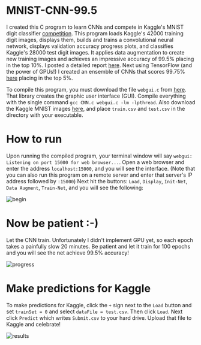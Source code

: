 # MNIST-CNN-99.5  
  
I created this C program to learn CNNs and compete in Kaggle's MNIST digit classifier [competition](https://www.kaggle.com/c/digit-recognizer). This program loads Kaggle's 42000 training digit images, displays them, builds and trains a convolutional neural network, displays validation accuracy progress plots, and classifies Kaggle's 28000 test digit images. It applies data augmentation to create new training images and achieves an impressive accuracy of 99.5% placing in the top 10%. I posted a detailed report [here](https://www.kaggle.com/cdeotte/mnist-cnn-coded-in-c-0-995/). Next using TensorFlow (and the power of GPUs!) I created an ensemble of CNNs that scores 99.75% [here](https://www.kaggle.com/cdeotte/25-million-images-0-99757-mnist) placing in the top 5%.  
  
To compile this program, you must download the file `webgui.c` from [here](https://ccom.ucsd.edu/~cdeotte/webgui/webgui.tar.gz). That library creates the graphic user interface (GUI). Compile everything with the single command `gcc CNN.c webgui.c -lm -lpthread`. Also download the Kaggle MNIST images [here](https://www.kaggle.com/c/digit-recognizer/data), and place `train.csv` and `test.csv` in the directory with your executable.  
  
# How to run 
Upon running the compiled program, your terminal window will say `webgui: Listening on port 15000 for web browser...`. Open a web browser and enter the address `localhost:15000`, and you will see the interface. (Note that you can also run this program on a remote server and enter that server's IP address followed by `:15000`) Next hit the buttons: `Load`, `Display`, `Init-Net`, `Data Augment`, `Train-Net`, and you will see the following:  
  
  
![begin](http://playagricola.com/Kaggle/CNNbegin.png)  
  
# Now be patient :-)
Let the CNN train. Unfortunately I didn't implement GPU yet, so each epoch takes a painfully slow 20 minutes. Be patient and let it train for 100 epochs and you will see the net achieve 99.5% accuracy! 
  
![progress](http://playagricola.com/Kaggle/CNNprogress.png)  
  
# Make predictions for Kaggle
To make predictions for Kaggle, click the `+` sign next to the `Load` button and set `trainSet = 0` and select `dataFile = test.csv`. Then click `Load`. Next click `Predict` which writes `Submit.csv` to your hard drive. Upload that file to Kaggle and celebrate!  
  
![results](http://playagricola.com/Kaggle/MNIST-result-DA4a.png)

